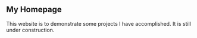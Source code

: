 ## My Homepage
This website is to demonstrate some projects I have accomplished. It is still under construction.

<!-- <script language="javascript"> location.replace("https://nimarkce.github.io/")</script> -->